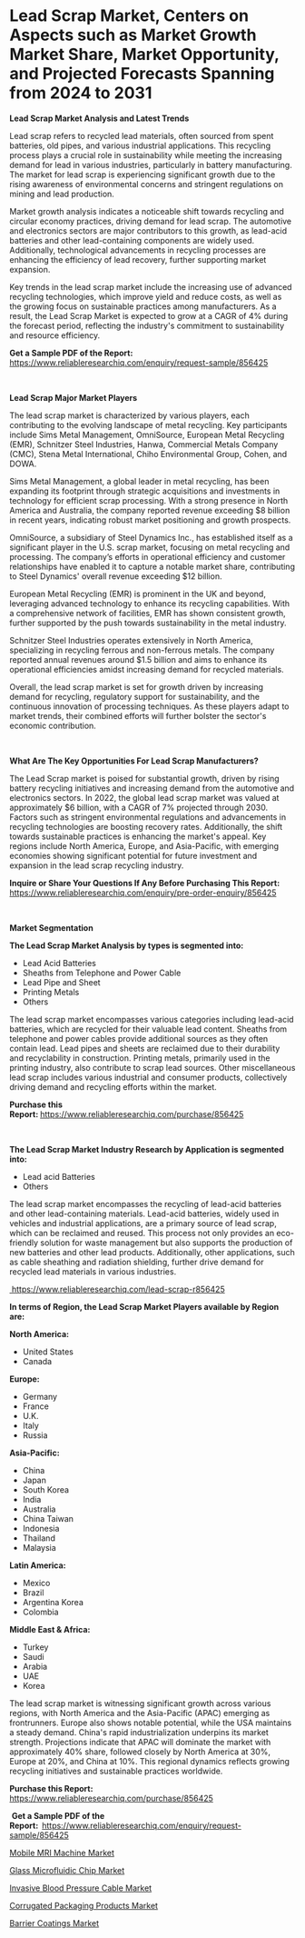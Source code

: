 <p><h1>Lead Scrap Market, Centers on Aspects such as Market Growth Market Share, Market Opportunity, and Projected Forecasts Spanning from 2024 to 2031</h1></p><p><strong>Lead Scrap Market Analysis and Latest Trends</strong></p>
<p><p>Lead scrap refers to recycled lead materials, often sourced from spent batteries, old pipes, and various industrial applications. This recycling process plays a crucial role in sustainability while meeting the increasing demand for lead in various industries, particularly in battery manufacturing. The market for lead scrap is experiencing significant growth due to the rising awareness of environmental concerns and stringent regulations on mining and lead production.</p><p>Market growth analysis indicates a noticeable shift towards recycling and circular economy practices, driving demand for lead scrap. The automotive and electronics sectors are major contributors to this growth, as lead-acid batteries and other lead-containing components are widely used. Additionally, technological advancements in recycling processes are enhancing the efficiency of lead recovery, further supporting market expansion.</p><p>Key trends in the lead scrap market include the increasing use of advanced recycling technologies, which improve yield and reduce costs, as well as the growing focus on sustainable practices among manufacturers. As a result, the Lead Scrap Market is expected to grow at a CAGR of 4% during the forecast period, reflecting the industry's commitment to sustainability and resource efficiency.</p></p>
<p><strong>Get a Sample PDF of the Report:&nbsp;</strong> <a href="https://www.reliableresearchiq.com/enquiry/request-sample/856425?utm_campaign=1088&utm_medium=2&utm_source=Github&utm_content=ia&utm_term=08112024&utm_id=lead-scrap">https://www.reliableresearchiq.com/enquiry/request-sample/856425</a></p>
<p>&nbsp;</p>
<p><strong>Lead Scrap Major Market Players</strong></p>
<p><p>The lead scrap market is characterized by various players, each contributing to the evolving landscape of metal recycling. Key participants include Sims Metal Management, OmniSource, European Metal Recycling (EMR), Schnitzer Steel Industries, Hanwa, Commercial Metals Company (CMC), Stena Metal International, Chiho Environmental Group, Cohen, and DOWA.</p><p>Sims Metal Management, a global leader in metal recycling, has been expanding its footprint through strategic acquisitions and investments in technology for efficient scrap processing. With a strong presence in North America and Australia, the company reported revenue exceeding $8 billion in recent years, indicating robust market positioning and growth prospects.</p><p>OmniSource, a subsidiary of Steel Dynamics Inc., has established itself as a significant player in the U.S. scrap market, focusing on metal recycling and processing. The company’s efforts in operational efficiency and customer relationships have enabled it to capture a notable market share, contributing to Steel Dynamics' overall revenue exceeding $12 billion.</p><p>European Metal Recycling (EMR) is prominent in the UK and beyond, leveraging advanced technology to enhance its recycling capabilities. With a comprehensive network of facilities, EMR has shown consistent growth, further supported by the push towards sustainability in the metal industry.</p><p>Schnitzer Steel Industries operates extensively in North America, specializing in recycling ferrous and non-ferrous metals. The company reported annual revenues around $1.5 billion and aims to enhance its operational efficiencies amidst increasing demand for recycled materials.</p><p>Overall, the lead scrap market is set for growth driven by increasing demand for recycling, regulatory support for sustainability, and the continuous innovation of processing techniques. As these players adapt to market trends, their combined efforts will further bolster the sector's economic contribution.</p></p>
<p>&nbsp;</p>
<p><strong>What Are The Key Opportunities For Lead Scrap Manufacturers?</strong></p>
<p><p>The Lead Scrap market is poised for substantial growth, driven by rising battery recycling initiatives and increasing demand from the automotive and electronics sectors. In 2022, the global lead scrap market was valued at approximately $6 billion, with a CAGR of 7% projected through 2030. Factors such as stringent environmental regulations and advancements in recycling technologies are boosting recovery rates. Additionally, the shift towards sustainable practices is enhancing the market's appeal. Key regions include North America, Europe, and Asia-Pacific, with emerging economies showing significant potential for future investment and expansion in the lead scrap recycling industry.</p></p>
<p><strong>Inquire or Share Your Questions If Any Before Purchasing This Report:</strong> <a href="https://www.reliableresearchiq.com/enquiry/pre-order-enquiry/856425?utm_campaign=1088&utm_medium=2&utm_source=Github&utm_content=ia&utm_term=08112024&utm_id=lead-scrap">https://www.reliableresearchiq.com/enquiry/pre-order-enquiry/856425</a></p>
<p>&nbsp;</p>
<p><strong>Market Segmentation</strong></p>
<p><strong>The Lead Scrap Market Analysis by types is segmented into:</strong></p>
<p><ul><li>Lead Acid Batteries</li><li>Sheaths from Telephone and Power Cable</li><li>Lead Pipe and Sheet</li><li>Printing Metals</li><li>Others</li></ul></p>
<p><p>The lead scrap market encompasses various categories including lead-acid batteries, which are recycled for their valuable lead content. Sheaths from telephone and power cables provide additional sources as they often contain lead. Lead pipes and sheets are reclaimed due to their durability and recyclability in construction. Printing metals, primarily used in the printing industry, also contribute to scrap lead sources. Other miscellaneous lead scrap includes various industrial and consumer products, collectively driving demand and recycling efforts within the market.</p></p>
<p><strong>Purchase this Report:&nbsp;</strong><a href="https://www.reliableresearchiq.com/purchase/856425?utm_campaign=1088&utm_medium=2&utm_source=Github&utm_content=ia&utm_term=08112024&utm_id=lead-scrap">https://www.reliableresearchiq.com/purchase/856425</a></p>
<p>&nbsp;</p>
<p><strong>The Lead Scrap Market Industry Research by Application is segmented into:</strong></p>
<p><ul><li>Lead acid Batteries</li><li>Others</li></ul></p>
<p><p>The lead scrap market encompasses the recycling of lead-acid batteries and other lead-containing materials. Lead-acid batteries, widely used in vehicles and industrial applications, are a primary source of lead scrap, which can be reclaimed and reused. This process not only provides an eco-friendly solution for waste management but also supports the production of new batteries and other lead products. Additionally, other applications, such as cable sheathing and radiation shielding, further drive demand for recycled lead materials in various industries.</p></p>
<p><a href="https://www.reliableresearchiq.com/lead-scrap-r856425?utm_campaign=1088&utm_medium=2&utm_source=Github&utm_content=ia&utm_term=08112024&utm_id=lead-scrap">&nbsp;https://www.reliableresearchiq.com/lead-scrap-r856425</a></p>
<p><strong>In terms of Region, the Lead Scrap Market Players available by Region are:</strong></p>
<p>
    <p> <strong> North America: </strong>
        <ul>
            <li>United States</li>
            <li>Canada</li>
        </ul>
        </p> 
    <p> <strong> Europe: </strong>
        <ul>
            <li>Germany</li>
            <li>France</li>
            <li>U.K.</li>
            <li>Italy</li>
            <li>Russia</li>
        </ul>
        </p> 
    <p> <strong> Asia-Pacific: </strong>
        <ul>
            <li>China</li>
            <li>Japan</li>
            <li>South Korea</li>
            <li>India</li>
            <li>Australia</li>
            <li>China Taiwan</li>
            <li>Indonesia</li>
            <li>Thailand</li>
            <li>Malaysia</li>
        </ul>
        </p> 
    <p> <strong> Latin America: </strong>
        <ul>
            <li>Mexico</li>
            <li>Brazil</li>
            <li>Argentina Korea</li>
            <li>Colombia</li>
        </ul>
        </p> 
    <p> <strong> Middle East & Africa: </strong>
        <ul>
            <li>Turkey</li>
            <li>Saudi</li>
            <li>Arabia</li>
            <li>UAE</li>
            <li>Korea</li>
        </ul>
    </p>
    </p>
<p><p>The lead scrap market is witnessing significant growth across various regions, with North America and the Asia-Pacific (APAC) emerging as frontrunners. Europe also shows notable potential, while the USA maintains a steady demand. China's rapid industrialization underpins its market strength. Projections indicate that APAC will dominate the market with approximately 40% share, followed closely by North America at 30%, Europe at 20%, and China at 10%. This regional dynamics reflects growing recycling initiatives and sustainable practices worldwide.</p></p>
<p><strong>Purchase this Report: </strong><a href="https://www.reliableresearchiq.com/purchase/856425?utm_campaign=1088&utm_medium=2&utm_source=Github&utm_content=ia&utm_term=08112024&utm_id=lead-scrap">https://www.reliableresearchiq.com/purchase/856425</a></p>
<p>&nbsp;<strong>Get a Sample PDF of the Report:&nbsp;&nbsp;</strong><a href="https://www.reliableresearchiq.com/enquiry/request-sample/856425?utm_campaign=1088&utm_medium=2&utm_source=Github&utm_content=ia&utm_term=08112024&utm_id=lead-scrap">https://www.reliableresearchiq.com/enquiry/request-sample/856425</a></p>
<p><strong></strong></p>
<p><p><a href="https://issuu.com/reportprime-2/docs/mobile-mri-machine-market-size-2030_caf9f5ef1c0d0a?utm_campaign=1088&utm_medium=2&utm_source=Github&utm_content=ia&utm_term=08112024&utm_id=lead-scrap">Mobile MRI Machine Market</a></p><p><a href="https://issuu.com/reportprime-2/docs/glass-microfluidic-chip-market-size_61e8ecf635353c?utm_campaign=1088&utm_medium=2&utm_source=Github&utm_content=ia&utm_term=08112024&utm_id=lead-scrap">Glass Microfluidic Chip Market</a></p><p><a href="https://issuu.com/reportprime-2/docs/invasive-blood-pressure-cable-marke_ee9555ac6ec783?utm_campaign=1088&utm_medium=2&utm_source=Github&utm_content=ia&utm_term=08112024&utm_id=lead-scrap">Invasive Blood Pressure Cable Market</a></p><p><a href="https://github.com/wanvigsqmunsenr/Market-Research-Report-List-1/blob/main/corrugated-packaging-products-market.md?utm_campaign=1088&utm_medium=2&utm_source=Github&utm_content=ia&utm_term=08112024&utm_id=lead-scrap">Corrugated Packaging Products Market</a></p><p><a href="https://github.com/alea79alre/Market-Research-Report-List-1/blob/main/barrier-coatings-market.md?utm_campaign=1088&utm_medium=2&utm_source=Github&utm_content=ia&utm_term=08112024&utm_id=lead-scrap">Barrier Coatings Market</a></p></p>